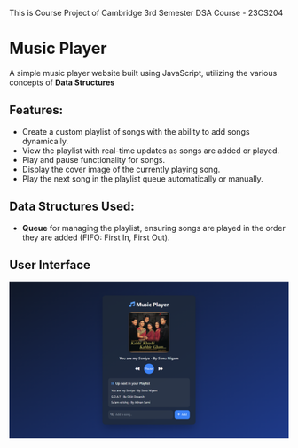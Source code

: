 This is Course Project of Cambridge 3rd Semester DSA Course - 23CS204

# Music Player

A simple music player website built using JavaScript, utilizing the various concepts of **Data Structures** 

## Features:
- Create a custom playlist of songs with the ability to add songs dynamically.
- View the playlist with real-time updates as songs are added or played.
- Play and pause functionality for songs.
- Display the cover image of the currently playing song.
- Play the next song in the playlist queue automatically or manually.
  
## Data Structures Used:
- **Queue** for managing the playlist, ensuring songs are played in the order they are added (FIFO: First In, First Out).

## User Interface
![Music Player](images/MusicPlayer.png)

